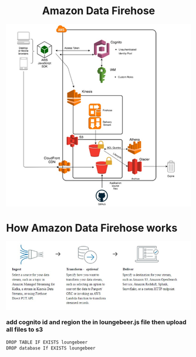 <div align="center">
	<h1>Amazon Data Firehose</h1>
	<img src="./images/cognito-firehose.jpg" width="700"/>
</div>

 <h1>How Amazon Data Firehose works</h1>
<img title="How Amazon Data Firehose works" align="center" alt="Alt text" src="images/kenisis-firehose-stream.jpg">

### add cognito id and region the in loungebeer.js file then upload all files to s3

```
DROP TABLE IF EXISTS loungebeer
DROP database If EXISTS loungebeer
```
